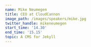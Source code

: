 ```yaml
---
name: Mike Neumegen
title: CEO at CloudCannon
image_path: /images/speakers/mike.jpg
twitter_handle: mikeneumegen
start_time: '14.30'
end_time: '15.15'
topic: A CMS for Jekyll
---
```

